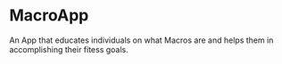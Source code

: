 # MacroApp
An App that educates individuals on what Macros are and helps them in accomplishing their fitess goals.
